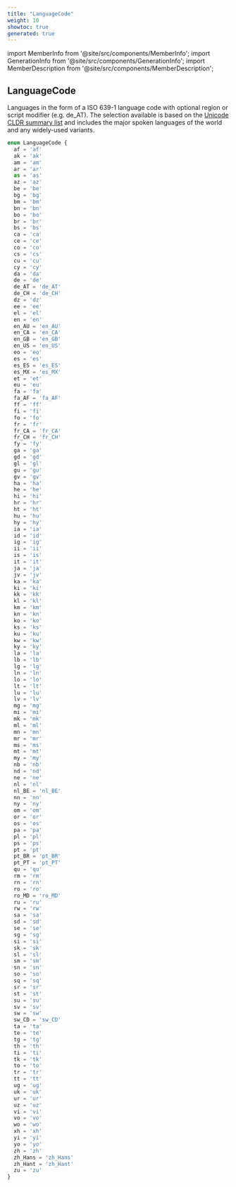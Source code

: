 ```yaml
---
title: "LanguageCode"
weight: 10
showtoc: true
generated: true
---
```

<!-- This file was generated from the Vendure source. Do not modify. Instead, re-run the "docs:build" script -->
import MemberInfo from '@site/src/components/MemberInfo';
import GenerationInfo from '@site/src/components/GenerationInfo';
import MemberDescription from '@site/src/components/MemberDescription';


## LanguageCode

<GenerationInfo sourceFile="packages/common/src/generated-types.ts" sourceLine="2115" packageName="@vendure/common" />

Languages in the form of a ISO 639-1 language code with optional
region or script modifier (e.g. de_AT). The selection available is based
on the [Unicode CLDR summary list](https://unicode-org.github.io/cldr-staging/charts/37/summary/root.html)
and includes the major spoken languages of the world and any widely-used variants.

```ts title="Signature"
enum LanguageCode {
  af = 'af'
  ak = 'ak'
  am = 'am'
  ar = 'ar'
  as = 'as'
  az = 'az'
  be = 'be'
  bg = 'bg'
  bm = 'bm'
  bn = 'bn'
  bo = 'bo'
  br = 'br'
  bs = 'bs'
  ca = 'ca'
  ce = 'ce'
  co = 'co'
  cs = 'cs'
  cu = 'cu'
  cy = 'cy'
  da = 'da'
  de = 'de'
  de_AT = 'de_AT'
  de_CH = 'de_CH'
  dz = 'dz'
  ee = 'ee'
  el = 'el'
  en = 'en'
  en_AU = 'en_AU'
  en_CA = 'en_CA'
  en_GB = 'en_GB'
  en_US = 'en_US'
  eo = 'eo'
  es = 'es'
  es_ES = 'es_ES'
  es_MX = 'es_MX'
  et = 'et'
  eu = 'eu'
  fa = 'fa'
  fa_AF = 'fa_AF'
  ff = 'ff'
  fi = 'fi'
  fo = 'fo'
  fr = 'fr'
  fr_CA = 'fr_CA'
  fr_CH = 'fr_CH'
  fy = 'fy'
  ga = 'ga'
  gd = 'gd'
  gl = 'gl'
  gu = 'gu'
  gv = 'gv'
  ha = 'ha'
  he = 'he'
  hi = 'hi'
  hr = 'hr'
  ht = 'ht'
  hu = 'hu'
  hy = 'hy'
  ia = 'ia'
  id = 'id'
  ig = 'ig'
  ii = 'ii'
  is = 'is'
  it = 'it'
  ja = 'ja'
  jv = 'jv'
  ka = 'ka'
  ki = 'ki'
  kk = 'kk'
  kl = 'kl'
  km = 'km'
  kn = 'kn'
  ko = 'ko'
  ks = 'ks'
  ku = 'ku'
  kw = 'kw'
  ky = 'ky'
  la = 'la'
  lb = 'lb'
  lg = 'lg'
  ln = 'ln'
  lo = 'lo'
  lt = 'lt'
  lu = 'lu'
  lv = 'lv'
  mg = 'mg'
  mi = 'mi'
  mk = 'mk'
  ml = 'ml'
  mn = 'mn'
  mr = 'mr'
  ms = 'ms'
  mt = 'mt'
  my = 'my'
  nb = 'nb'
  nd = 'nd'
  ne = 'ne'
  nl = 'nl'
  nl_BE = 'nl_BE'
  nn = 'nn'
  ny = 'ny'
  om = 'om'
  or = 'or'
  os = 'os'
  pa = 'pa'
  pl = 'pl'
  ps = 'ps'
  pt = 'pt'
  pt_BR = 'pt_BR'
  pt_PT = 'pt_PT'
  qu = 'qu'
  rm = 'rm'
  rn = 'rn'
  ro = 'ro'
  ro_MD = 'ro_MD'
  ru = 'ru'
  rw = 'rw'
  sa = 'sa'
  sd = 'sd'
  se = 'se'
  sg = 'sg'
  si = 'si'
  sk = 'sk'
  sl = 'sl'
  sm = 'sm'
  sn = 'sn'
  so = 'so'
  sq = 'sq'
  sr = 'sr'
  st = 'st'
  su = 'su'
  sv = 'sv'
  sw = 'sw'
  sw_CD = 'sw_CD'
  ta = 'ta'
  te = 'te'
  tg = 'tg'
  th = 'th'
  ti = 'ti'
  tk = 'tk'
  to = 'to'
  tr = 'tr'
  tt = 'tt'
  ug = 'ug'
  uk = 'uk'
  ur = 'ur'
  uz = 'uz'
  vi = 'vi'
  vo = 'vo'
  wo = 'wo'
  xh = 'xh'
  yi = 'yi'
  yo = 'yo'
  zh = 'zh'
  zh_Hans = 'zh_Hans'
  zh_Hant = 'zh_Hant'
  zu = 'zu'
}
```
